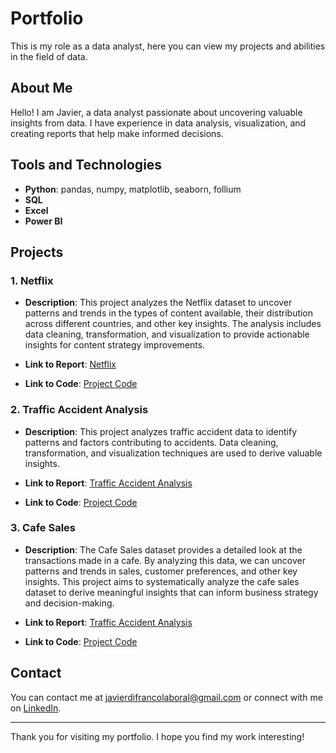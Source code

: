 # Portfolio

This is my role as a data analyst, here you can view my projects and abilities in the field of data.

## About Me

Hello! I am Javier, a data analyst passionate about uncovering valuable insights from data. I have experience in data analysis, visualization, and creating reports that help make informed decisions.

## Tools and Technologies

- **Python**: pandas, numpy, matplotlib, seaborn, follium
- **SQL**
- **Excel**
- **Power BI**

## Projects

### 1. Netflix

- **Description**: This project analyzes the Netflix dataset to uncover patterns and trends in the types of content available, their distribution across different countries, and other key insights. The analysis includes data cleaning, transformation, and visualization to provide actionable insights for content strategy improvements.

- **Link to Report**: [Netflix](https://github.com/javaBD/Portfolio/blob/main/projects/python/Netflix/README.md)
- **Link to Code**: [Project Code](https://github.com/javaBD/Portfolio/blob/main/projects/python/Netflix/Netflix.ipynb)

### 2. Traffic Accident Analysis

- **Description**: This project analyzes traffic accident data to identify patterns and factors contributing to accidents. Data cleaning, transformation, and visualization techniques are used to derive valuable insights.
  
- **Link to Report**: [Traffic Accident Analysis](https://github.com/javaBD/Portfolio/blob/main/projects/python/traffic_accidents/README.md)
- **Link to Code**: [Project Code](https://github.com/javaBD/Portfolio/blob/main/projects/python/traffic_accidents/traffic_accidents.ipynb)

### 3. Cafe Sales

- **Description**: The Cafe Sales dataset provides a detailed look at the transactions made in a cafe. By analyzing this data, we can uncover patterns and trends in sales, customer preferences, and other key insights. This project aims to systematically analyze the cafe sales dataset to derive meaningful insights that can inform business strategy and decision-making.

- **Link to Report**: [Traffic Accident Analysis](https://github.com/javaBD/Portfolio/blob/main/projects/python/Cafe_Sales/README.md)
- **Link to Code**: [Project Code](https://github.com/javaBD/Portfolio/blob/main/projects/python/Cafe_Sales/cafe_sales.ipynb)

  
## Contact

You can contact me at <javierdifrancolaboral@gmail.com> or connect with me on [LinkedIn](https://www.linkedin.com/in/javier-di-franco-525553300/).

---

Thank you for visiting my portfolio. I hope you find my work interesting!
